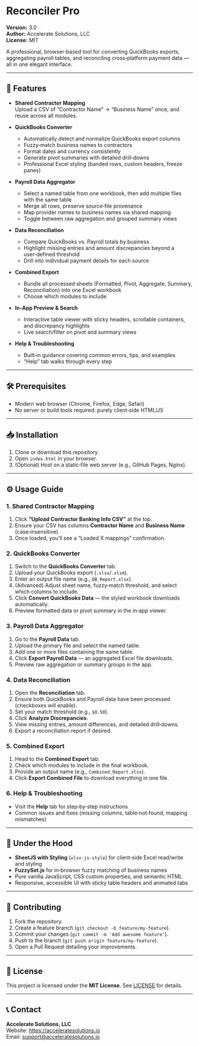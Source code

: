 # Reconciler Pro

**Version:** 3.0  
**Author:** Accelerate Solutions, LLC  
**License:** MIT  

A professional, browser‑based tool for converting QuickBooks exports, aggregating payroll tables, and reconciling cross‑platform payment data — all in one elegant interface.

---

## 🚀 Features

- **Shared Contractor Mapping**  
  Upload a CSV of “Contractor Name” → “Business Name” once, and reuse across all modules.

- **QuickBooks Converter**  
  - Automatically detect and normalize QuickBooks export columns  
  - Fuzzy‑match business names to contractors  
  - Format dates and currency consistently  
  - Generate pivot summaries with detailed drill‑downs  
  - Professional Excel styling (banded rows, custom headers, freeze panes)

- **Payroll Data Aggregator**  
  - Select a named table from one workbook, then add multiple files with the same table  
  - Merge all rows, preserve source‑file provenance  
  - Map provider names to business names via shared mapping  
  - Toggle between raw aggregation and grouped summary views

- **Data Reconciliation**  
  - Compare QuickBooks vs. Payroll totals by business  
  - Highlight missing entries and amount discrepancies beyond a user‑defined threshold  
  - Drill into individual payment details for each source

- **Combined Export**  
  - Bundle all processed sheets (Formatted, Pivot, Aggregate, Summary, Reconciliation) into one Excel workbook  
  - Choose which modules to include  

- **In‑App Preview & Search**  
  - Interactive table viewer with sticky headers, scrollable containers, and discrepancy highlights  
  - Live search/filter on pivot and summary views

- **Help & Troubleshooting**  
  - Built‑in guidance covering common errors, tips, and examples  
  - “Help” tab walks through every step  

---

## 🛠️ Prerequisites

- Modern web browser (Chrome, Firefox, Edge, Safari)  
- No server or build tools required: purely client‑side HTML/JS  

---

## 📥 Installation

1. Clone or download this repository.  
2. Open `index.html` in your browser.  
3. (Optional) Host on a static‑file web server (e.g., GitHub Pages, Nginx).

---

## ⚙️ Usage Guide

### 1. Shared Contractor Mapping  
1. Click **“Upload Contractor Banking Info CSV”** at the top.  
2. Ensure your CSV has columns **Contractor Name** and **Business Name** (case‑insensitive).  
3. Once loaded, you’ll see a “Loaded X mappings” confirmation.

### 2. QuickBooks Converter  
1. Switch to the **QuickBooks Converter** tab.  
2. Upload your QuickBooks export (`.xlsx`/`.xlsm`).  
3. Enter an output file name (e.g., `QB_Report.xlsx`).  
4. (Advanced) Adjust sheet name, fuzzy‑match threshold, and select which columns to include.  
5. Click **Convert QuickBooks Data** — the styled workbook downloads automatically.  
6. Preview formatted data or pivot summary in the in‑app viewer.

### 3. Payroll Data Aggregator  
1. Go to the **Payroll Data** tab.  
2. Upload the primary file and select the named table.  
3. Add one or more files containing the same table.  
4. Click **Export Payroll Data** — an aggregated Excel file downloads.  
5. Preview raw aggregation or summary groups in the app.

### 4. Data Reconciliation  
1. Open the **Reconciliation** tab.  
2. Ensure both QuickBooks and Payroll data have been processed (checkboxes will enable).  
3. Set your match threshold (e.g., `$0.50`).  
4. Click **Analyze Discrepancies**.  
5. View missing entries, amount differences, and detailed drill‑downs.  
6. Export a reconciliation report if desired.

### 5. Combined Export  
1. Head to the **Combined Export** tab.  
2. Check which modules to include in the final workbook.  
3. Provide an output name (e.g., `Combined_Report.xlsx`).  
4. Click **Export Combined File** to download everything in one file.

### 6. Help & Troubleshooting  
- Visit the **Help** tab for step‑by‑step instructions  
- Common issues and fixes (missing columns, table‑not‑found, mapping mismatches)

---

## 🔧 Under the Hood

- **SheetJS with Styling** (`xlsx-js-style`) for client‑side Excel read/write and styling  
- **FuzzySet.js** for in‑browser fuzzy matching of business names  
- Pure vanilla JavaScript, CSS custom properties, and semantic HTML  
- Responsive, accessible UI with sticky table headers and animated tabs  

---

## 🤝 Contributing

1. Fork the repository.  
2. Create a feature branch (`git checkout -b feature/my-feature`).  
3. Commit your changes (`git commit -m 'Add awesome feature'`).  
4. Push to the branch (`git push origin feature/my-feature`).  
5. Open a Pull Request detailing your improvements.

---

## 📄 License

This project is licensed under the **MIT License**. See [LICENSE](LICENSE) for details.

---

## 📞 Contact

**Accelerate Solutions, LLC**  
Website: https://acceleratesolutions.io  
Email: support@acceleratesolutions.io  
